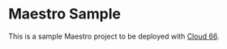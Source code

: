 # Maestro Sample

This is a sample Maestro project to be deployed with [Cloud 66](https://cloud66.com).
